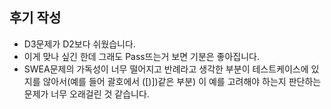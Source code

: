 ## 후기 작성

* D3문제가 D2보다 쉬웠습니다.
* 이게 맞나 싶긴 한데 그래도 Pass뜨는거 보면 기분은 좋아집니다.
* SWEA문제의 가독성이 너무 떨어지고 반례라고 생각한 부분이 테스트케이스에 있지를 않아서(예를 들어 괄호에서 ([)])같은 부분) 이 예를 고려해야 하는지 판단하는 문제가 너무 오래걸린 것 같습니다.
